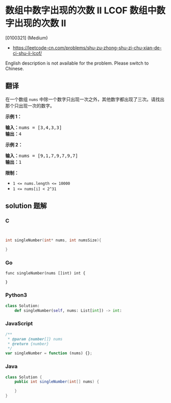 # 数组中数字出现的次数 II LCOF 数组中数字出现的次数 II

[0100321] (Medium)

- https://leetcode-cn.com/problems/shu-zu-zhong-shu-zi-chu-xian-de-ci-shu-ii-lcof/

English description is not available for the problem. Please switch to Chinese.

## 翻译

在一个数组 `nums` 中除一个数字只出现一次之外，其他数字都出现了三次。请找出那个只出现一次的数字。

**示例 1：**

<pre><strong>输入：</strong>nums = [3,4,3,3]
<strong>输出：</strong>4
</pre>

**示例 2：**

<pre><strong>输入：</strong>nums = [9,1,7,9,7,9,7]
<strong>输出：</strong>1</pre>

**限制：**

- `1 <= nums.length <= 10000`
- `1 <= nums[i] < 2^31`

## solution 题解

### C

```c


int singleNumber(int* nums, int numsSize){

}


```

### Go

```golang
func singleNumber(nums []int) int {

}
```

### Python3

```python
class Solution:
    def singleNumber(self, nums: List[int]) -> int:
```

### JavaScript

```javascript
/**
 * @param {number[]} nums
 * @return {number}
 */
var singleNumber = function (nums) {};
```

### Java

```java
class Solution {
    public int singleNumber(int[] nums) {

    }
}
```
